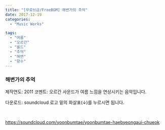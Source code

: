 ```yaml
---
title: "[무료브금/FreeBGM] 해변가의 추억"
date: 2017-12-19
categories: 
  - "Music Works"

tags: 
  - "여름"
  - "오르간"
  - "올드"
  - "추억"
  - "해변"
  - "향수"
---
```


### 해변가의 추억

제작연도: 2011 코멘트: 오르간 사운드가 여름 느낌을 연상시키는 음악입니다.

다운로드: soundcloud 로고 밑의 화살표(↓)를 누르시면 됩니다.

 

https://soundcloud.com/yoonbumtae/yoonbumtae-haebyeongaui-chueok
